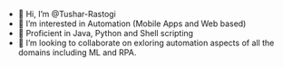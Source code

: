 - 👋 Hi, I’m @Tushar-Rastogi
- 👀 I’m interested in Automation (Mobile Apps and Web based)
- 🌱 Proficient in Java, Python and Shell scripting
- 💞️ I’m looking to collaborate on exloring automation aspects of all the domains including ML and RPA.

<!---
Tushar-Rastogi/Tushar-Rastogi is a ✨ special ✨ repository because its `README.md` (this file) appears on your GitHub profile.
You can click the Preview link to take a look at your changes.
--->
